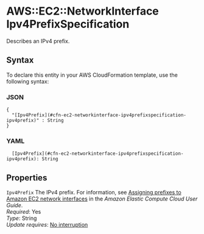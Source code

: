 # AWS::EC2::NetworkInterface Ipv4PrefixSpecification<a name="aws-properties-ec2-networkinterface-ipv4prefixspecification"></a>

Describes an IPv4 prefix\.

## Syntax<a name="aws-properties-ec2-networkinterface-ipv4prefixspecification-syntax"></a>

To declare this entity in your AWS CloudFormation template, use the following syntax:

### JSON<a name="aws-properties-ec2-networkinterface-ipv4prefixspecification-syntax.json"></a>

```
{
  "[Ipv4Prefix](#cfn-ec2-networkinterface-ipv4prefixspecification-ipv4prefix)" : String
}
```

### YAML<a name="aws-properties-ec2-networkinterface-ipv4prefixspecification-syntax.yaml"></a>

```
  [Ipv4Prefix](#cfn-ec2-networkinterface-ipv4prefixspecification-ipv4prefix): String
```

## Properties<a name="aws-properties-ec2-networkinterface-ipv4prefixspecification-properties"></a>

`Ipv4Prefix`  <a name="cfn-ec2-networkinterface-ipv4prefixspecification-ipv4prefix"></a>
The IPv4 prefix\. For information, see [ Assigning prefixes to Amazon EC2 network interfaces](https://docs.aws.amazon.com/AWSEC2/latest/UserGuide/ec2-prefix-eni.html) in the *Amazon Elastic Compute Cloud User Guide*\.  
*Required*: Yes  
*Type*: String  
*Update requires*: [No interruption](https://docs.aws.amazon.com/AWSCloudFormation/latest/UserGuide/using-cfn-updating-stacks-update-behaviors.html#update-no-interrupt)